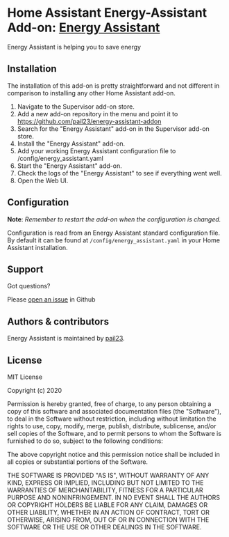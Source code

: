 # Home Assistant Energy-Assistant Add-on: [Energy Assistant](https://github.com/pail23/energy-assistant-backend/pkgs/container/energy-assistant-backend)

Energy Assistant is helping you to save energy

## Installation

The installation of this add-on is pretty straightforward and not different in
comparison to installing any other Home Assistant add-on.

1. Navigate to the Supervisor add-on store.
2. Add a new add-on repository in the menu and point it to https://github.com/pail23/energy-assistant-addon
3. Search for the "Energy Assistant" add-on in the Supervisor add-on store.
4. Install the "Energy Assistant" add-on.
5. Add your working Energy Assistant configuration file to /config/energy_assistant.yaml 
6. Start the "Energy Assistant" add-on.
7. Check the logs of the "Energy Assistant" to see if everything went well.
8. Open the Web UI.

## Configuration


**Note**: _Remember to restart the add-on when the configuration is changed._

Configuration is read from an Energy Assistant standard configuration file. By default it can be found at
`/config/energy_assistant.yaml`
in your Home Assistant installation.


## Support

Got questions?

Please [open an issue](https://github.com/pail23/energy-assistant-backend/issues) in Github

## Authors & contributors

Energy Assistant is maintained by [pail23](https://github.com/pail23/energy-assistant-backend).



## License

MIT License

Copyright (c) 2020 

Permission is hereby granted, free of charge, to any person obtaining a copy
of this software and associated documentation files (the "Software"), to deal
in the Software without restriction, including without limitation the rights
to use, copy, modify, merge, publish, distribute, sublicense, and/or sell
copies of the Software, and to permit persons to whom the Software is
furnished to do so, subject to the following conditions:

The above copyright notice and this permission notice shall be included in all
copies or substantial portions of the Software.

THE SOFTWARE IS PROVIDED "AS IS", WITHOUT WARRANTY OF ANY KIND, EXPRESS OR
IMPLIED, INCLUDING BUT NOT LIMITED TO THE WARRANTIES OF MERCHANTABILITY,
FITNESS FOR A PARTICULAR PURPOSE AND NONINFRINGEMENT. IN NO EVENT SHALL THE
AUTHORS OR COPYRIGHT HOLDERS BE LIABLE FOR ANY CLAIM, DAMAGES OR OTHER
LIABILITY, WHETHER IN AN ACTION OF CONTRACT, TORT OR OTHERWISE, ARISING FROM,
OUT OF OR IN CONNECTION WITH THE SOFTWARE OR THE USE OR OTHER DEALINGS IN THE
SOFTWARE.
